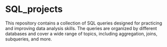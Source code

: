 # SQL_projects
This repository contains a collection of SQL queries designed for practicing and improving data analysis skills. The queries are organized by different databases and cover a wide range of topics, including aggregation, joins, subqueries, and more.
